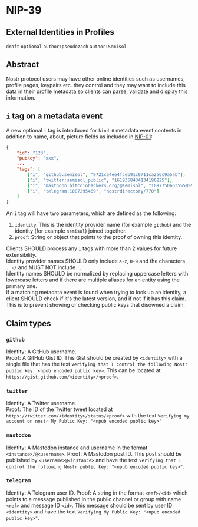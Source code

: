 NIP-39
======

External Identities in Profiles
-------------------------------

`draft` `optional` `author:pseudozach` `author:Semisol`

## Abstract

Nostr protocol users may have other online identities such as usernames, profile pages, keypairs etc. they control and they may want to include this data in their profile metadata so clients can parse, validate and display this information.

## `i` tag on a metadata event

A new optional `i` tag is introduced for `kind 0` metadata event contents in addition to name, about, picture fields as included in [NIP-01](https://github.com/nostr-protocol/nips/blob/master/01.md):
```json
{
    "id": "123",
    "pubkey": "xxx",
    ...
    "tags": [
        ["i", "github:semisol", "9721ce4ee4fceb91c9711ca2a6c9a5ab"],
        ["i", "twitter:semisol_public", "1619358434134196225"],
        ["i", "mastodon:bitcoinhackers.org/@semisol", "109775066355589974"]
        ["i", "telegram:1087295469", "nostrdirectory/770"]
    ]
}
```

An `i` tag will have two parameters, which are defined as the following:
1. `identity`: This is the identity provider name (for example `github`) and the identity  (for example `semisol`) joined together.
2. `proof`: String or object that points to the proof of owning this identity.

Clients SHOULD process any `i` tags with more than 2 values for future extensibility.  
Identity provider names SHOULD only include `a-z`, `0-9` and the characters `._-/` and MUST NOT include `:`.  
Identity names SHOULD be normalized by replacing uppercase letters with lowercase letters and if there are multiple aliases for an entity using the primary one.  
If a matching metadata event is found when trying to look up an identity, a client SHOULD check if it's the latest version, and if not if it has this claim. This is to prevent showing or checking public keys that disowned a claim.

## Claim types

### `github`

Identity: A GitHub username.  
Proof: A GitHub Gist ID. This Gist should be created by `<identity>` with a single file that has the text `Verifying that I control the following Nostr public key: <npub encoded public key>`. This can be located at `https://gist.github.com/<identity>/<proof>`.

### `twitter`

Identity: A Twitter username.  
Proof: The ID of the Twitter tweet located at `https://twitter.com/<identity>/status/<proof>` with the text `Verifying my account on nostr My Public Key: "<npub encoded public key>"`

### `mastodon`

Identity: A Mastodon instance and username in the format `<instance>/@<username>`.
Proof: A Mastodon post ID. This post should be published by `<username>@<instance>` and have the text `Verifying that I control the following Nostr public key: "<npub encoded public key>"`.

### `telegram`

Identity: A Telegram user ID.
Proof: A string in the format `<ref>/<id>` which points to a message published in the public channel or group with name `<ref>` and message ID `<id>`. This message should be sent by user ID `<identity>` and have the text `Verifying My Public Key: "<npub encoded public key>"`.